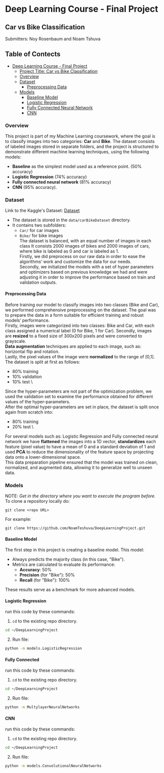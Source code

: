 # Deep Learning Course - Final Project

## Car vs Bike Classification
Submitters: Noy Rosenbaum and Noam Tshuva 

## Table of Contects
- [Deep Learning Course - Final Project](#deep-learning-course---final-project)
  - [Project Title: Car vs Bike Classification](#project-title-car-vs-bike-classification)
  - [Overview](#overview)
  - [Dataset](#dataset)
    - [Preprocessing Data](#preprocessing-data)
  - [Models](#models)
    - [Baseline Model](#baseline-model)
    - [Logistic Regression](#logistic-regression)
    - [Fully Connected Neural Network](#fully-connected)
    - [CNN](#cnn)

### Overview
This project is part of my Machine Learning coursework, where the goal is to classify images into two categories: **Car** and **Bike**. The dataset consists of labeled images stored in separate folders, and the project is structured to demonstrate different machine learning techniques, using the following models:
- **Baseline** as the simplest model used as a reference point. (50% accuracy)
- **Logistic Regression** (74% accuracy)
- **Fully connected neural network** (81% accuracy) 
- **CNN** (95% accuracy).

### Dataset
Link to the Kaggle's Dataset: [Dataset](https://www.kaggle.com/datasets/utkarshsaxenadn/car-vs-bike-classification-dataset/data) 
- The dataset is stored in the `data/carBikeDataset` directory.
- It contains two subfolders:
  - `Car/` for car images
  - `Bike/` for bike images \
The dataset is balanced, with an equal number of images in each class
It consists 2000 images of bikes and 2000 images of cars, where bike is labeled as 0 and car is labeled as 1. \
Firstly, we did preprocess on our raw data in order to ease the algorithms’ work and customize the data for our needs. \
Secondly, we initialized the models with a set of hyper parameters and optimizers based on previous knowledge we had and were adjusting it in order to improve the performance based on train and validation outputs. 

#### Preprocessing Data
Before training our model to classify images into two classes (Bike and Car), we performed comprehensive preprocessing on the dataset.
The goal was to prepare the data in a form suitable for efficient training and robust models’ performance. \
Firstly, images were categorized into two classes: Bike and Car, with each class assigned a numerical label (0 for Bike, 1 for Car).
Secondly, images are **resized** to a fixed size of 300x200 pixels and were converted to grayscale. \
**Data augmentation** techniques are applied to each image, such as: horizontal flip and rotation. \
Lastly, the pixel values of the image were **normalized** to the range of [0,1]. \
The dataset is split at first as follows: 
- 80% training
- 10% validation
- 10% test \

Since the hyper-parameters are not part of the optimization problem, we used the validation set to examine the performance obtained for different values of the hyper-parameters. \
After the optimal hyper-parameters are set in place, the dataset is split once again from scratch into:
- 80% training
- 20% test \

For several models such as: Logistic Regression and Fully connected neural network we have **flattened** the images into a 1D vector, **standardizes** each feature (pixel value) to have a mean of 0 and a standard deviation of 1 and used **PCA** to reduce the dimensionality of the feature space by projecting data onto a lower-dimensional space. \
This data preparation pipeline ensured that the model was trained on clean, normalized, and augmented data, allowing it to generalize well to unseen data.

### Models
NOTE: *Get in the directory where you want to execute the program before.* \
To clone a repository locally do:
```
git clone <repo URL>
```
For example:
```
git clone https://github.com/NoamTeshuva/DeepLearningProject.git
```

#### Baseline Model
The first step in this project is creating a baseline model. This model:
- Always predicts the majority class (in this case, "Bike").
- Metrics are calculated to evaluate its performance:
  - **Accuracy**: 50%
  - **Precision** (for "Bike"): 50%
  - **Recall** (for "Bike"): 100%

These results serve as a benchmark for more advanced models.

#### Logistic Regression
run this code by these commands:
1. `cd` to the existing repo directory.
```sh
cd ~/DeepLearningProject
```
2. Run file:
```sh
python -m models.LogisticRegression
```
#### Fully Connected
run this code by these commands:
1. `cd` to the existing repo directory.
```sh
cd ~/DeepLearningProject
```
2. Run file:
```sh
python -m MultylayerNeuralNetworks
```
#### CNN
run this code by these commands:
1. `cd` to the existing repo directory.
```sh
cd ~/DeepLearningProject
```
2. Run file:
```sh
python -m models.ConvolutionalNeuralNetworks
```
